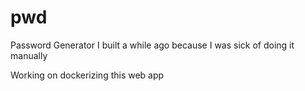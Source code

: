 # pwd
Password Generator I built a while ago because I was sick of doing it manually

Working on dockerizing this web app
